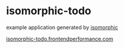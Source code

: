 isomorphic-todo
===============

example application generated by [isomorphic](https://github.com/frontendperformance/isomorphic)

[isomorphic-todo.frontendperformance.com](http://isomorphic-todo.frontendperformance.com)

